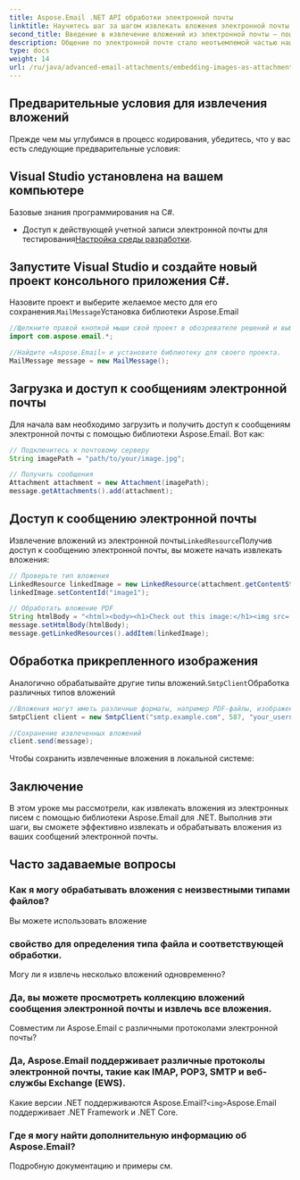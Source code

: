 ```yaml
---
title: Aspose.Email .NET API обработки электронной почты
linktitle: Научитесь шаг за шагом извлекать вложения электронной почты с помощью Aspose.Email для .NET. Легко обрабатывайте различные форматы и сохраняйте.
second_title: Введение в извлечение вложений из электронной почты — пошаговое руководство по C# с использованием Aspose.Email для .NET
description: Общение по электронной почте стало неотъемлемой частью нашей жизни, как личной, так и профессиональной. Часто эти электронные письма содержат важные вложения, которые необходимо извлечь и обработать. В этой статье мы рассмотрим пошаговое руководство по извлечению вложений из электронных писем с помощью библиотеки Aspose.Email для .NET.
type: docs
weight: 14
url: /ru/java/advanced-email-attachments/embedding-images-as-attachments/
---
```


## Предварительные условия для извлечения вложений

Прежде чем мы углубимся в процесс кодирования, убедитесь, что у вас есть следующие предварительные условия:

## Visual Studio установлена на вашем компьютере

Базовые знания программирования на C#.

- Доступ к действующей учетной записи электронной почты для тестирования[Настройка среды разработки](https://releases.aspose.com/email/java/).

## Запустите Visual Studio и создайте новый проект консольного приложения C#.

Назовите проект и выберите желаемое место для его сохранения.`MailMessage`Установка библиотеки Aspose.Email

```java
//Щелкните правой кнопкой мыши свой проект в обозревателе решений и выберите «Управление пакетами NuGet».
import com.aspose.email.*;

//Найдите «Aspose.Email» и установите библиотеку для своего проекта.
MailMessage message = new MailMessage();
```

## Загрузка и доступ к сообщениям электронной почты

Для начала вам необходимо загрузить и получить доступ к сообщениям электронной почты с помощью библиотеки Aspose.Email. Вот как:

```java
// Подключитесь к почтовому серверу
String imagePath = "path/to/your/image.jpg";

// Получить сообщения
Attachment attachment = new Attachment(imagePath);
message.getAttachments().add(attachment);
```

##  Доступ к сообщению электронной почты

Извлечение вложений из электронной почты`LinkedResource`Получив доступ к сообщению электронной почты, вы можете начать извлекать вложения:

```java
// Проверьте тип вложения
LinkedResource linkedImage = new LinkedResource(attachment.getContentStream(), "image/jpeg");
linkedImage.setContentId("image1");

// Обработать вложение PDF
String htmlBody = "<html><body><h1>Check out this image:</h1><img src='cid:image1'></body></html>";
message.setHtmlBody(htmlBody);
message.getLinkedResources().addItem(linkedImage);
```

##  Обработка прикрепленного изображения

Аналогично обрабатывайте другие типы вложений.`SmtpClient`Обработка различных типов вложений

```java
//Вложения могут иметь различные форматы, например PDF-файлы, изображения, документы и т. д. Вы можете адаптировать свой код для соответствующей обработки различных типов вложений.
SmtpClient client = new SmtpClient("smtp.example.com", 587, "your_username", "your_password");

//Сохранение извлеченных вложений
client.send(message);
```

Чтобы сохранить извлеченные вложения в локальной системе:

## Заключение

В этом уроке мы рассмотрели, как извлекать вложения из электронных писем с помощью библиотеки Aspose.Email для .NET. Выполнив эти шаги, вы сможете эффективно извлекать и обрабатывать вложения из ваших сообщений электронной почты.

## Часто задаваемые вопросы

### Как я могу обрабатывать вложения с неизвестными типами файлов?

 Вы можете использовать вложение

###  свойство для определения типа файла и соответствующей обработки.

Могу ли я извлечь несколько вложений одновременно?

### Да, вы можете просмотреть коллекцию вложений сообщения электронной почты и извлечь все вложения.

Совместим ли Aspose.Email с различными протоколами электронной почты?

### Да, Aspose.Email поддерживает различные протоколы электронной почты, такие как IMAP, POP3, SMTP и веб-службы Exchange (EWS).

Какие версии .NET поддерживаются Aspose.Email?`<img>`Aspose.Email поддерживает .NET Framework и .NET Core.

### Где я могу найти дополнительную информацию об Aspose.Email?

 Подробную документацию и примеры см.